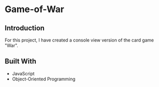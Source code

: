 # Game-of-War

## Introduction
For this project, I have created a console view version of the card game "War". 

## Built With
* JavaScript
* Object-Oriented Programming
